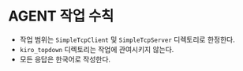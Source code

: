# AGENT 작업 수칙

- 작업 범위는 `SimpleTcpClient` 및 `SimpleTcpServer` 디렉토리로 한정한다.
- `kiro_topdown` 디렉토리는 작업에 관여시키지 않는다.
- 모든 응답은 한국어로 작성한다.

